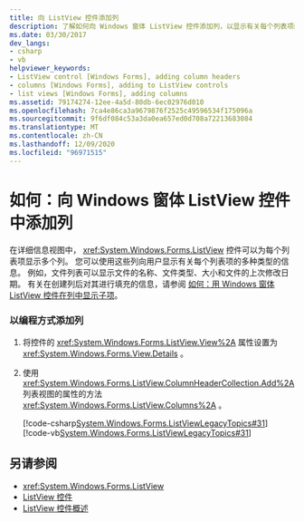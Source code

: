 ```yaml
---
title: 向 ListView 控件添加列
description: 了解如何向 Windows 窗体 ListView 控件添加列，以显示有关每个列表项的多种类型的信息。
ms.date: 03/30/2017
dev_langs:
- csharp
- vb
helpviewer_keywords:
- ListView control [Windows Forms], adding column headers
- columns [Windows Forms], adding to ListView controls
- list views [Windows Forms], adding columns
ms.assetid: 79174274-12ee-4a5d-80db-6ec02976d010
ms.openlocfilehash: 7ca4e86ca3a9679876f2525c49596534f175096a
ms.sourcegitcommit: 9f6df084c53a3da0ea657ed0d708a72213683084
ms.translationtype: MT
ms.contentlocale: zh-CN
ms.lasthandoff: 12/09/2020
ms.locfileid: "96971515"
---
```

# <a name="how-to-add-columns-to-the-windows-forms-listview-control"></a>如何：向 Windows 窗体 ListView 控件中添加列
在详细信息视图中， <xref:System.Windows.Forms.ListView> 控件可以为每个列表项显示多个列。 您可以使用这些列向用户显示有关每个列表项的多种类型的信息。 例如，文件列表可以显示文件的名称、文件类型、大小和文件的上次修改日期。 有关在创建列后对其进行填充的信息，请参阅 [如何：用 Windows 窗体 ListView 控件在列中显示子项](how-to-display-subitems-in-columns-with-the-windows-forms-listview-control.md)。  
  
### <a name="to-add-columns-programmatically"></a>以编程方式添加列  
  
1. 将控件的 <xref:System.Windows.Forms.ListView.View%2A> 属性设置为 <xref:System.Windows.Forms.View.Details> 。  
  
2. 使用 <xref:System.Windows.Forms.ListView.ColumnHeaderCollection.Add%2A> 列表视图的属性的方法 <xref:System.Windows.Forms.ListView.Columns%2A> 。  
  
     [!code-csharp[System.Windows.Forms.ListViewLegacyTopics#31](~/samples/snippets/csharp/VS_Snippets_Winforms/System.Windows.Forms.ListViewLegacyTopics/CS/Class1.cs#31)]
     [!code-vb[System.Windows.Forms.ListViewLegacyTopics#31](~/samples/snippets/visualbasic/VS_Snippets_Winforms/System.Windows.Forms.ListViewLegacyTopics/VB/Class1.vb#31)]  
  
## <a name="see-also"></a>另请参阅

- <xref:System.Windows.Forms.ListView>
- [ListView 控件](listview-control-windows-forms.md)
- [ListView 控件概述](listview-control-overview-windows-forms.md)
